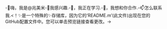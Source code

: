 -👋嗨，我是@兆美米-👀我感兴趣.-🌱，我正在学习.-💞️，我想和你合作.-📫怎么联系我.<！✨是一个特殊的✨存储库，因为它的‘README.m’(此文件)出现在您的GitHub配置文件中。您可以单击预览链接查看更改。->
